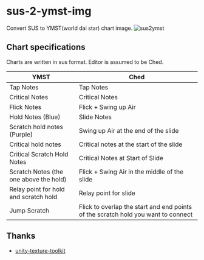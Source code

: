 # sus-2-ymst-img
Convert SUS to YMST(world dai star) chart image.
![sus2ymst](https://github.com/PurplePalette/sus-2-ymst-img/assets/16555696/9183eac2-4046-4a5a-ad08-cf85a75e5911)


## Chart specifications
Charts are written in sus format.
Editor is assumed to be Ched.

| YMST                             | Ched                                          |
| ------------------------------------ | --------------------------------------------- |
| Tap Notes | Tap Notes |
| Critical Notes | Critical Notes |
| Flick Notes | Flick + Swing up Air |
| Hold Notes (Blue) | Slide Notes |
| Scratch hold notes (Purple) | Swing up Air at the end of the slide |
| Critical hold notes | Critical notes at the start of the slide |
| Critical Scratch Hold Notes | Critical Notes at Start of Slide |
| Scratch Notes (the one above the hold) | Flick + Swing Air in the middle of the slide |
| Relay point for hold and scratch hold | Relay point for slide |
| Jump Scratch | Flick to overlap the start and end points of the scratch hold you want to connect |

## Thanks
- [unity-texture-toolkit](https://github.com/esterTion/unity-texture-toolkit/blob/master/wds/main.php)

